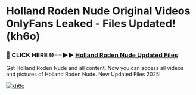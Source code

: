 # Holland Roden Nude Original Videos 0nlyFans Leaked - Files Updated! (kh6o)

<h3>🔴 CLICK HERE 🌐==►► <a href="https://tinyurl.com/52m3yx9h" rel="nofollow">Holland Roden Nude Updated Files</a></h3>

Get Holland Roden Nude and all content. Now you can access all videos and pictures of Holland Roden Nude. New Updated Files 2025!

[![kh6o](https://i.imgur.com/TnHtlc8.gif)](https://tinyurl.com/52m3yx9h)
